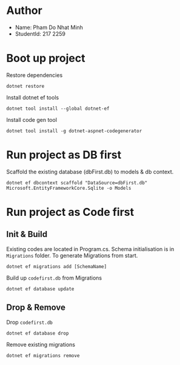 ﻿
# Author

- Name: Pham Do Nhat Minh
- StudentId: 217 2259

# Boot up project

Restore dependencies

`dotnet restore`

Install dotnet ef tools

`dotnet tool install --global dotnet-ef`

Install code gen tool

`dotnet tool install -g dotnet-aspnet-codegenerator`

# Run project as DB first

Scaffold the existing database (dbFirst.db) to models & db context.

`dotnet ef dbcontext scaffold "DataSource=dbFirst.db" Microsoft.EntityFrameworkCore.Sqlite -o Models`

# Run project as Code first

## Init & Build

Existing codes are located in Program.cs. Schema initialisation is in `Migrations` folder.
To generate Migrations from start.

`dotnet ef migrations add [SchemaName]`

Build up `codefirst.db` from Migrations

`dotnet ef database update`

## Drop & Remove

Drop `codefirst.db`

`dotnet ef database drop`

Remove existing migrations

`dotnet ef migrations remove`
